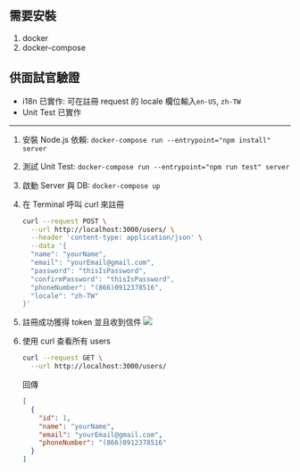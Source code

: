 ## 需要安裝

1. docker
2. docker-compose

## 供面試官驗證

- i18n 已實作: 可在註冊 request 的 locale 欄位輸入`en-US`, `zh-TW`
- Unit Test 已實作

---

1. 安裝 Node.js 依賴: `docker-compose run --entrypoint="npm install" server`
2. 測試 Unit Test: `docker-compose run --entrypoint="npm run test" server`
3. 啟動 Server 與 DB: `docker-compose up`
4. 在 Terminal 呼叫 curl 來註冊

   ```bash
   curl --request POST \
     --url http://localhost:3000/users/ \
     --header 'content-type: application/json' \
     --data '{
     "name": "yourName",
     "email": "yourEmail@gmail.com",
     "password": "thisIsPassword",
     "confirmPassword": "thisIsPassword",
     "phoneNumber": "(866)0912378516",
     "locale": "zh-TW"
   }'
   ```

5. 註冊成功獲得 token 並且收到信件
   ![](https://i.imgur.com/BcgUrwB.png)
6. 使用 curl 查看所有 users

   ```bash
   curl --request GET \
     --url http://localhost:3000/users/
   ```

   回傳

   ```json
   [
     {
       "id": 1,
       "name": "yourName",
       "email": "yourEmail@gmail.com",
       "phoneNumber": "(866)0912378516"
     }
   ]
   ```
